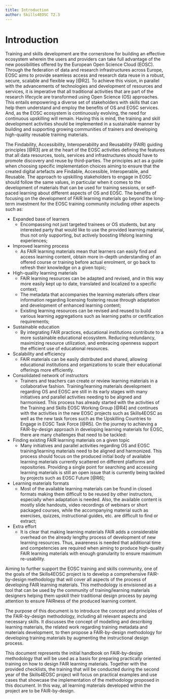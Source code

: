 ```yaml
---
title: Introduction
author: Skills4EOSC T2.3
---
```


# Introduction

Training and skills development are the cornerstone for building an effective ecosystem wherein the users and providers can take full advantage of the new possibilities offered by the European Open Science Cloud (EOSC). Through the federation of data and research infrastructures across Europe, EOSC aims to provide seamless access and research data reuse in a robust, secure, scalable and flexible way [@R2]. To achieve this vision, in parallel with the advancements of technologies and development of resources and services, it is imperative that all traditional activities that are part of the research lifecycle are transformed using Open Science (OS) approaches. This entails empowering a diverse set of stakeholders with skills that can help them understand and employ the benefits of OS and EOSC services. And, as the EOSC ecosystem is continuously evolving, the need for continuous upskilling will remain. Having this is mind, the training and skill development activities should be implemented in a sustainable manner by building and supporting growing communities of trainers and developing high-quality reusable training materials.

The Findability, Accessibility, Interoperability and Reusability (FAIR) guiding principles [@R3] are at the heart of the EOSC activities defining the features that all data resources, tools, services and infrastructures should have to promote discovery and reuse by third-parties. The principles act as a guide when choosing specific implementation choices aiming to ensure that the created digital artefacts are Findable, Accessible, Interoperable, and Reusable. The approach to upskilling stakeholders to engage in EOSC should follow the same values, in particular when it comes to the development of materials that can be used for training sessions, or self-paced learning about different aspects of OS and EOSC. The benefits of focusing on the development of FAIR learning materials go beyond the long-term investment for the EOSC training community including other aspects such as:

- Expanded base of learners
    - Encompassing not just targeted trainees or OS students, but any interested party that would like to use the provided learning material, thus not only supporting, but actively boosting lifelong learning experiences;
- Improved learning process
    - As FAIR learning materials mean that learners can easily find and access learning content, obtain more in-depth understanding of an offered course or training before actual enrolment, or go back to refresh their knowledge on a given topic;
- High-quality learning materials
    - FAIR learning resources can be adapted and revised, and in this way more easily kept up to date, translated and localized to a specific context;
    - The metadata that accompanies the learning materials offers clear information regarding licensing fostering reuse through adaptation and development of enhanced learning content;
    - Existing learning resources can be revised and reused to build various learning aggregations such as learning paths or certification requirements;
- Sustainable education
    - By integrating FAIR practices, educational institutions contribute to a more sustainable educational ecosystem. Reducing redundancy, maximizing resource utilization, and embracing openness support the efficient use of educational resources.
- Scalability and efficiency
    - FAIR materials can be easily distributed and shared, allowing educational institutions and organizations to scale their educational offerings more efficiently.
- Consolidated network of instructors
    - Trainers and teachers can create or review learning materials in a collaborative fashion.
Training/learning materials development regarding OS and EOSC are still in its early stages with many initiatives and parallel activities needing to be aligned and harmonised. This process has already started with the activities of the Training and Skills EOSC Working Group [@R4] and continues with the activities in the new EOSC projects such as Skills4EOSC as well as the new task forces such as the Upskilling Countries to Engage in EOSC Task Force [@R5]. On the journey to achieving a FAIR-by-design approach in developing learning materials for EOSC, there are many challenges that need to be tackled:
- Finding existing FAIR learning materials on a given topic 
    - Many initiatives and parallel activities regarding OS and EOSC training/learning materials need to be aligned and harmonized. This process should focus on the produced initial body of available learning materials currently scattered on different platforms and repositories. Providing a single point for searching and accessing learning materials is still an open issue that is currently being tackled by projects such as EOSC Future [@R6];
- Learning materials formats
    - Most of the available learning materials can be found in closed formats making them difficult to be reused by other instructors, especially when adaptation is needed. Also, the available content is mostly slide handouts, video recordings of webinars or short packaged courses, while the accompanying material such as exercises, quizzes, instructional guides, etc. are difficult to find or extract;
- Extra effort
    - It is clear that making learning materials FAIR adds a considerable overhead on the already lengthy process of development of new learning resources. Thus, awareness is needed that additional time and competencies are required when aiming to produce high-quality FAIR learning materials with enough granularity to ensure maximum re-usability.

Aiming to further support the EOSC training and skills community, one of the goals of the Skills4EOSC project is to develop a comprehensive FAIR-by-design methodology that will cover all aspects of the process of developing FAIR learning materials. This methodology is envisioned as a tool that can be used by the community of training/learning materials designers helping them upskill their traditional design process by paying attention to ensure FAIRness of the produced learning content.

The purpose of this document is to introduce the concept and principles of the FAIR-by-design methodology, including all relevant aspects and necessary skills. It discusses the concept of modelling and describing learning materials, the related work regarding training metadata and materials development, to then propose a FAIR-by-design methodology for developing training materials by augmenting the instructional design process. 

This document represents the initial handbook on FAIR-by-design methodology that will be used as a basis for preparing practically oriented training on how to design FAIR learning materials. Together with the provided checklists, the training that will be conducted during the second year of the Skills4EOSC project will focus on practical examples and use cases that showcase the implementation of the methodology proposed in this document. In this way, all learning materials developed within the project are to be FAIR-by-design.